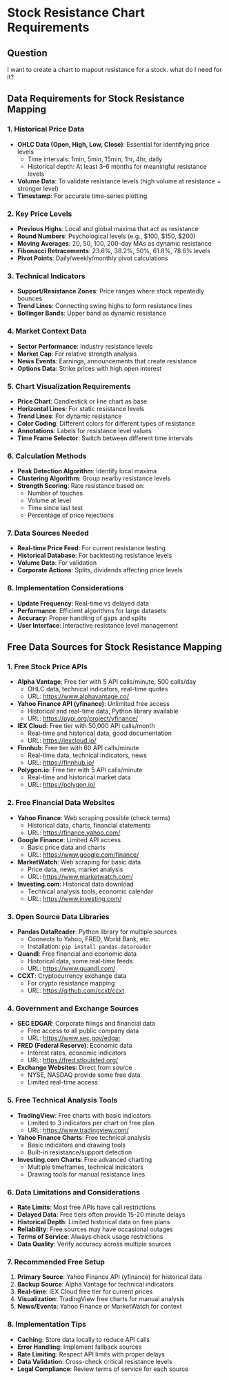 # Stock Resistance Chart Requirements

## Question
I want to create a chart to mapout resistance for a stock. what do I need for it?

## Data Requirements for Stock Resistance Mapping

### 1. Historical Price Data
- **OHLC Data (Open, High, Low, Close)**: Essential for identifying price levels
  - Time intervals: 1min, 5min, 15min, 1hr, 4hr, daily
  - Historical depth: At least 3-6 months for meaningful resistance levels
- **Volume Data**: To validate resistance levels (high volume at resistance = stronger level)
- **Timestamp**: For accurate time-series plotting

### 2. Key Price Levels
- **Previous Highs**: Local and global maxima that act as resistance
- **Round Numbers**: Psychological levels (e.g., $100, $150, $200)
- **Moving Averages**: 20, 50, 100, 200-day MAs as dynamic resistance
- **Fibonacci Retracements**: 23.6%, 38.2%, 50%, 61.8%, 78.6% levels
- **Pivot Points**: Daily/weekly/monthly pivot calculations

### 3. Technical Indicators
- **Support/Resistance Zones**: Price ranges where stock repeatedly bounces
- **Trend Lines**: Connecting swing highs to form resistance lines
- **Bollinger Bands**: Upper band as dynamic resistance

### 4. Market Context Data
- **Sector Performance**: Industry resistance levels
- **Market Cap**: For relative strength analysis
- **News Events**: Earnings, announcements that create resistance
- **Options Data**: Strike prices with high open interest

### 5. Chart Visualization Requirements
- **Price Chart**: Candlestick or line chart as base
- **Horizontal Lines**: For static resistance levels
- **Trend Lines**: For dynamic resistance
- **Color Coding**: Different colors for different types of resistance
- **Annotations**: Labels for resistance level values
- **Time Frame Selector**: Switch between different time intervals

### 6. Calculation Methods
- **Peak Detection Algorithm**: Identify local maxima
- **Clustering Algorithm**: Group nearby resistance levels
- **Strength Scoring**: Rate resistance based on:
  - Number of touches
  - Volume at level
  - Time since last test
  - Percentage of price rejections

### 7. Data Sources Needed
- **Real-time Price Feed**: For current resistance testing
- **Historical Database**: For backtesting resistance levels
- **Volume Data**: For validation
- **Corporate Actions**: Splits, dividends affecting price levels

### 8. Implementation Considerations
- **Update Frequency**: Real-time vs delayed data
- **Performance**: Efficient algorithms for large datasets
- **Accuracy**: Proper handling of gaps and splits
- **User Interface**: Interactive resistance level management

## Free Data Sources for Stock Resistance Mapping

### 1. Free Stock Price APIs
- **Alpha Vantage**: Free tier with 5 API calls/minute, 500 calls/day
  - OHLC data, technical indicators, real-time quotes
  - URL: https://www.alphavantage.co/
- **Yahoo Finance API (yfinance)**: Unlimited free access
  - Historical and real-time data, Python library available
  - URL: https://pypi.org/project/yfinance/
- **IEX Cloud**: Free tier with 50,000 API calls/month
  - Real-time and historical data, good documentation
  - URL: https://iexcloud.io/
- **Finnhub**: Free tier with 60 API calls/minute
  - Real-time data, technical indicators, news
  - URL: https://finnhub.io/
- **Polygon.io**: Free tier with 5 API calls/minute
  - Real-time and historical market data
  - URL: https://polygon.io/

### 2. Free Financial Data Websites
- **Yahoo Finance**: Web scraping possible (check terms)
  - Historical data, charts, financial statements
  - URL: https://finance.yahoo.com/
- **Google Finance**: Limited API access
  - Basic price data and charts
  - URL: https://www.google.com/finance/
- **MarketWatch**: Web scraping for basic data
  - Price data, news, market analysis
  - URL: https://www.marketwatch.com/
- **Investing.com**: Historical data download
  - Technical analysis tools, economic calendar
  - URL: https://www.investing.com/

### 3. Open Source Data Libraries
- **Pandas DataReader**: Python library for multiple sources
  - Connects to Yahoo, FRED, World Bank, etc.
  - Installation: `pip install pandas-datareader`
- **Quandl**: Free financial and economic data
  - Historical data, some real-time feeds
  - URL: https://www.quandl.com/
- **CCXT**: Cryptocurrency exchange data
  - For crypto resistance mapping
  - URL: https://github.com/ccxt/ccxt

### 4. Government and Exchange Sources
- **SEC EDGAR**: Corporate filings and financial data
  - Free access to all public company data
  - URL: https://www.sec.gov/edgar
- **FRED (Federal Reserve)**: Economic data
  - Interest rates, economic indicators
  - URL: https://fred.stlouisfed.org/
- **Exchange Websites**: Direct from source
  - NYSE, NASDAQ provide some free data
  - Limited real-time access

### 5. Free Technical Analysis Tools
- **TradingView**: Free charts with basic indicators
  - Limited to 3 indicators per chart on free plan
  - URL: https://www.tradingview.com/
- **Yahoo Finance Charts**: Free technical analysis
  - Basic indicators and drawing tools
  - Built-in resistance/support detection
- **Investing.com Charts**: Free advanced charting
  - Multiple timeframes, technical indicators
  - Drawing tools for manual resistance lines

### 6. Data Limitations and Considerations
- **Rate Limits**: Most free APIs have call restrictions
- **Delayed Data**: Free tiers often provide 15-20 minute delays
- **Historical Depth**: Limited historical data on free plans
- **Reliability**: Free sources may have occasional outages
- **Terms of Service**: Always check usage restrictions
- **Data Quality**: Verify accuracy across multiple sources

### 7. Recommended Free Setup
1. **Primary Source**: Yahoo Finance API (yfinance) for historical data
2. **Backup Source**: Alpha Vantage for technical indicators
3. **Real-time**: IEX Cloud free tier for current prices
4. **Visualization**: TradingView free charts for manual analysis
5. **News/Events**: Yahoo Finance or MarketWatch for context

### 8. Implementation Tips
- **Caching**: Store data locally to reduce API calls
- **Error Handling**: Implement fallback sources
- **Rate Limiting**: Respect API limits with proper delays
- **Data Validation**: Cross-check critical resistance levels
- **Legal Compliance**: Review terms of service for each source